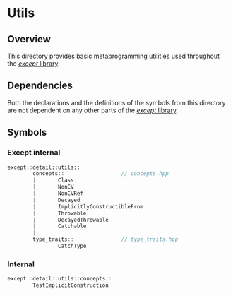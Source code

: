 # Utils

## Overview

This directory provides basic metaprogramming utilities used throughout
the [*except* library](..).

## Dependencies

Both the declarations and the definitions of the symbols from this directory
are not dependent on any other parts of the [*except* library](..).

## Symbols

### Except internal

```cpp
except::detail::utils::
        concepts::                  // concepts.hpp
        |       Class
        |       NonCV
        |       NonCVRef
        |       Decayed
        |       ImplicitlyConstructibleFrom
        |       Throwable
        |       DecayedThrowable
        |       Catchable
        |
        type_traits::               // type_traits.hpp
                CatchType
```

### Internal

```cpp
except::detail::utils::concepts::
        TestImplicitConstruction
```
